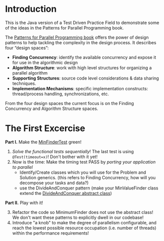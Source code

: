 # Introduction 

This is the Java version of a Test Driven Practice Field to demonstrate some of the ideas in the Patterns for Parallel Programming book. 

The [Patterns for Parallel Programming book](http://www.amazon.com/Patterns-Parallel-Programming-Timothy-Mattson/dp/0321228111)
 offers the power of design patterns to help tackling the complexity in the design process. It describes four “design spaces”:

* **Finding Concurrency**: identify the available concurrency and expose it for use in the algorithmic design
* **Algorithm Structure**: work with high level structures for organizing a parallel algorithm
* **Supporting Structures**: source code level considerations & data sharing techniques.
* **Implementation Mechanisms**: specific implementation constructs:  thread/process handling, synchronizations, etc.

From the four design spaces the current focus is on the Finding Concurrency and Algorithm Structure spaces. 

# The First Excercise

**Part I.** Make the [MinFinderTest](Parallel-Design-Patterns/tree/master/src/test/java/org/lscc/minfinder/MinValueFinderTest.java) green! 

1. *Solve the functional tests sequentially*! The last test is using ```@Test(timeout=x)```! Don't bother with it yet! 
1. Now is the time: Make the timing test PASS by *porting your application to parallel* 
    * Identify/Create classes which you will use for the Problem and Solution generics. (this refers to Finding Concurrency, how will you decompose your tasks and data?)
    * use the DivideAndConquer pattern (make your MinValueFinder class extend the [DivideAndConquer abstract class](Parallel-Design-Patterns/tree/master/src/main/java/org/lscc/parallelpatterns/divideandconquer/DivideAndConquer.java))

**Part II.** Play with it! 

3. Refactor the code so MinimumFinder does not use the abstract class! We don't want these patterns to explicitly dwell in our codebase!
4. Introduce "a knob" to make the degree of parallelism configurable, and reach the lowest possible resource occupation (i.e. number of threads) within the performance requirements!




